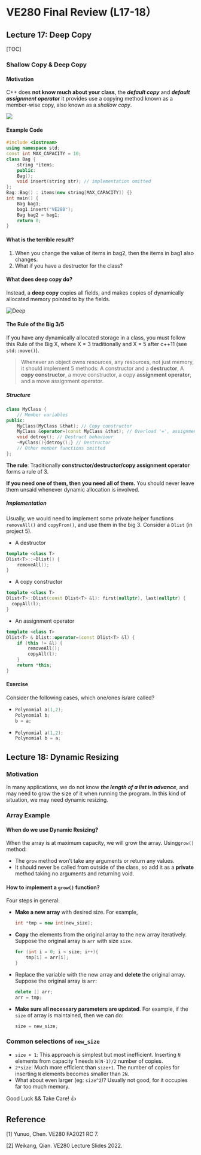 # VE280 Final Review (L17-18）
## Lecture 17: Deep Copy

[TOC]

### Shallow Copy & Deep Copy

#### Motivation

C++ does **not know much about your class**, the ***default copy*** and ***default assignment operator*** it provides use a copying method known as a member-wise copy, also known as a _shallow copy_.

![](https://media.geeksforgeeks.org/wp-content/uploads/shallow-copy.jpg)

#### Example Code

```cpp
#include <iostream>
using namespace std;
const int MAX_CAPACITY = 10;
class Bag {
    string *items;
    public:
    Bag();
    void insert(string str); // implementation omitted
};
Bag::Bag() : items(new string[MAX_CAPACITY]) {}
int main() {
    Bag bag1;
    bag1.insert("VE280");
    Bag bag2 = bag1;
    return 0;
}
```

#### What is the terrible result?

1. When you change the value of items in bag2, then the items in bag1 also changes.
2. What if you have a destructor for the class?

#### What does deep copy do?

Instead, a **deep copy** copies all fields, and makes copies of dynamically allocated memory pointed to by the fields.



![Deep](https://media.geeksforgeeks.org/wp-content/uploads/deep-copy.jpg)

#### The Rule of the Big 3/5

If you have any dynamically allocated storage in a class, you must follow this Rule of the Big X, where X = 3 traditionally and X = 5 after c++11 (see `std::move()`).

> Whenever an object owns resources, any resources, not just memory, it should implement 5 methods: A constructor and a **destructor**, A **copy constructor**, a move constructor, a copy **assignment operator**, and a move assignment operator.

##### Structure

```cpp
class MyClass { 
    // Member variables
public:
    MyClass(MyClass &that); // Copy constructor
    MyClass &operator=(const MyClass &that); // Overload '=', assignment operator
    void detroy(); // Destruct behaviour
    ~MyClass(){detroy();} // Destructor
    // Other member functions omitted
};
```

**The rule**: Traditionally **constructor/destructor/copy assignment operator** forms a rule of 3. 

**If you need one of them, then you need all of them.** You should never leave them unsaid whenever dynamic allocation is involved. 

##### Implementation

Usually, we would need to implement some private helper functions `removeAll()` and `copyFrom()`, and use them in the big 3. Consider a `Dlist` (in project 5).

- A destructor

```c++
template <class T>
Dlist<T>::~Dlist() {
    removeAll();
}
```

- A copy constructor

```c++
template <class T>
Dlist<T>::Dlist(const Dlist<T> &l): first(nullptr), last(nullptr) {
  copyAll(l); 
}
```

- An assignment operator

```c++
template <class T>
Dlist<T> & Dlist::operator=(const Dlist<T> &l) {
    if (this != &l) { 
        removeAll();
        copyAll(l);
    }
    return *this;
}
```

#### Exercise

Consider the following cases, which one/ones is/are called? 

+ ```C++
  Polynomial a(1,2);
  Polynomial b;
  b = a;
  ```

+ ```C++
  Polynomial a(1,2);
  Polynomial b = a;
  ```

## Lecture 18: Dynamic Resizing

### Motivation

In many applications, we do not know ***the length of a list in advance***, and may need to grow the size of it when running the program. In this kind of situation, we may need dynamic resizing. 

### Array Example

#### When do we use Dynamic Resizing?

When the array is at maximum capacity, we will grow the array. Using`grow()` method:

* The `grow` method won’t take any arguments or return any values.
* It should never be called from outside of the class, so add it as a **private** method taking no arguments and returning void.

#### How to implement a `grow()` function?

Four steps in general:

- **Make a new array** with desired size. For example, 

  ```c++
  int *tmp = new int[new_size];
  ```

- **Copy** the elements from the original array to the new array iteratively. Suppose the original array is `arr` with size `size`.

  ```c++
  for (int i = 0; i < size; i++){
      tmp[i] = arr[i];
  }
  ```

- Replace the variable with the new array and **delete** the original array. Suppose the original array is `arr`:

  ```c++
  delete [] arr;
  arr = tmp;
  ```


- **Make sure all necessary parameters are updated**. For example, if the `size` of array is maintained, then we can do:

  ```cpp
  size = new_size;
  ```


### Common selections of `new_size`

- `size + 1`: This approach is simplest but most inefficient. Inserting `N` elements from capacity 1 needs `N(N-1)/2` number of copies.
- `2*size`: Much more efficient than `size+1`. The number of copies for inserting `N` elements becomes smaller than `2N`.
- What about even larger (eg: `size^2`)? Usually not good, for it occupies far too much memory.



Good Luck && Take Care! :+1:



## Reference

[1] Yunuo, Chen. VE280 FA2021 RC 7.

[2] Weikang, Qian. VE280 Lecture Slides 2022.



 